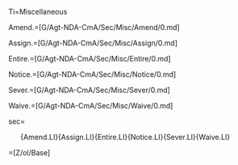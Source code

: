 Ti=Miscellaneous

Amend.=[G/Agt-NDA-CmA/Sec/Misc/Amend/0.md]

Assign.=[G/Agt-NDA-CmA/Sec/Misc/Assign/0.md]

Entire.=[G/Agt-NDA-CmA/Sec/Misc/Entire/0.md]

Notice.=[G/Agt-NDA-CmA/Sec/Misc/Notice/0.md]

Sever.=[G/Agt-NDA-CmA/Sec/Misc/Sever/0.md]

Waive.=[G/Agt-NDA-CmA/Sec/Misc/Waive/0.md]

sec=<ol>{Amend.LI}{Assign.LI}{Entire.LI}{Notice.LI}{Sever.LI}{Waive.LI}</ol>

=[Z/ol/Base]
